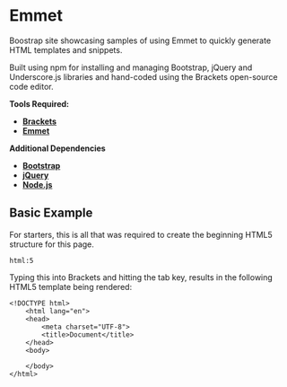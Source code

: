 # Emmet

Boostrap site showcasing samples of using Emmet to quickly generate HTML templates and snippets.

Built using npm for installing and managing Bootstrap, jQuery and Underscore.js libraries and hand-coded using the 
Brackets open-source code editor.

**Tools Required:**

- **<a href="http://brackets.io/" target="_blank">Brackets</a>**
- **<a href="http://emmet.io/" target="_blank">Emmet</a>**

**Additional Dependencies**

- **<a href="http://getbootstrap.com/" target="_blank">Bootstrap</a>**
- **<a href="http://jquery.com/" target="_blank">jQuery</a>**
- **<a href="https://nodejs.org/en/" target="_blank">Node.js</a>**

## Basic Example

For starters, this is all that was required to create the beginning HTML5 structure for this page.

	html:5

Typing this into Brackets and hitting the tab key, results in the following HTML5 template being rendered:


	<!DOCTYPE html>
		<html lang="en">
		<head>
    		<meta charset="UTF-8">
    		<title>Document</title>
		</head>
		<body>
    
		</body>
	</html>

